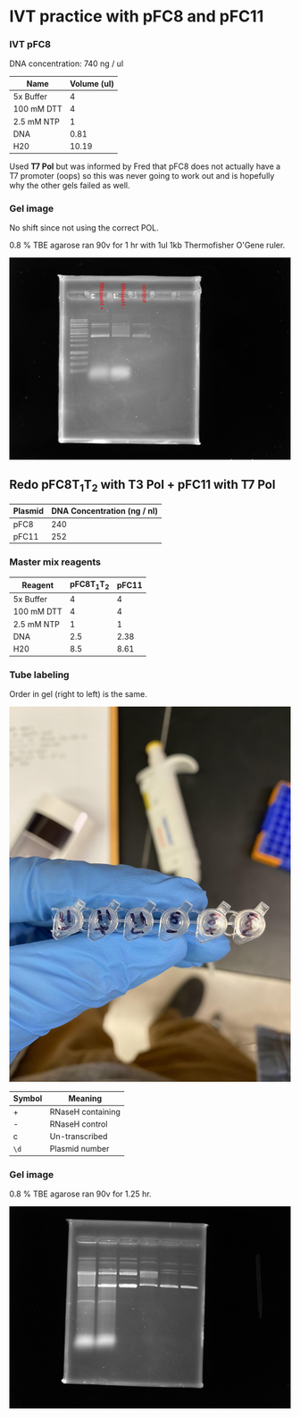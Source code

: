 # IVT practice with pFC8 and pFC11

### IVT pFC8

DNA concentration: 740 ng / ul

| Name       | Volume (ul) | 
| ---------- | ----------- |
| 5x Buffer  |       4     |
| 100 mM DTT |       4     |
|2.5 mM NTP  |       1     |
|   DNA      |     0.81    |
|   H20      |     10.19   |

Used **T7 Pol** but was informed by Fred that pFC8 does not actually
have a T7 promoter (oops) so this was never going to work out and is
hopefully why the other gels failed as well.

### Gel image

No shift since not using the correct POL.

0.8 % TBE agarose ran 90v for 1 hr with 1ul 1kb Thermofisher O'Gene ruler. 

![](images/temp_2021-05-05_12h26m07s_ivt_pfc8.png)

## Redo pFC8T<sub>1</sub>T<sub>2</sub> with T3 Pol + pFC11 with T7 Pol

| Plasmid | DNA Concentration (ng / nl) |
| ------- | --------------------------  |
|  pFC8   |            240              |
|  pFC11  |            252              |

### Master mix reagents

| Reagent |  pFC8T<sub>1</sub>T<sub>2</sub>  |  pFC11   |
| ---------  | ----------------------------- | -------- |
| 5x Buffer  |       4                       |    4     |
| 100 mM DTT |       4                       |    4     |
|2.5 mM NTP  |       1                       |    1     |
|   DNA      |     2.5                       |    2.38  |
|   H20      |     8.5                       |    8.61  |

### Tube labeling

Order in gel (right to left) is the same.

![](images/pFC8_pFC11_tubes.jpg)

| Symbol | Meaning             |
| -----  | ------------------  |
|   +    |   RNaseH containing |
|   -    | RNaseH control      |
|   c    |  Un-transcribed     |
|  `\d`  |   Plasmid number    |

### Gel image

0.8 % TBE agarose ran 90v for 1.25 hr. 

![](images/2021-05-05_17h38m14s_IVT_PFC8_PFC11.jpg)